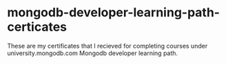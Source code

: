 # mongodb-developer-learning-path-certicates
These are my certificates that I recieved for completing courses under university.mongodb.com Mongodb developer learning path.
